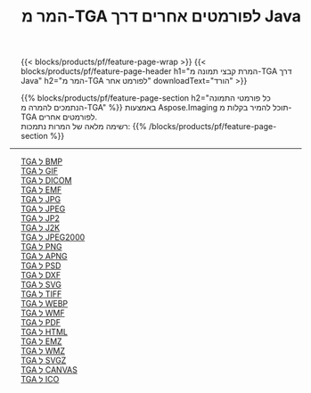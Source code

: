 ﻿---
title: המר מ-TGA לפורמטים אחרים דרך Java 
weight: 3920
url: /he/java/conversion/from/tga 
lang: he
langdirlevel: 2
locales: zh-hans,ja,it,ru,de,es,fr,nl,id,lt,pl,pt,vi,tr,ko,zh-hant,ar,hi,th,sv,cs,uk,he
description: באמצעות Aspose.Imaging תוכל להמיר בקלות מ-TGA לפורמט אחר
---

{{< blocks/products/pf/feature-page-wrap >}}
{{< blocks/products/pf/feature-page-header h1="המרת קבצי תמונה מ-TGA דרך Java" h2="המר מ-TGA לפורמט אחר" downloadText="הורד" >}}


{{% blocks/products/pf/feature-page-section  h2="כל פורמטי התמונה הנתמכים להמרה מ-TGA" %}}
באמצעות Aspose.Imaging תוכל להמיר בקלות מ-TGA לפורמטים אחרים.
<br/>
רשימה מלאה של המרות נתמכות:
{{% /blocks/products/pf/feature-page-section %}}
<div class="container-fluid productfamilypage bg-gray">
    <div class="convertypes bg-gray agp-content section">
        <div class="container">
		<hr style="margin-left:-20px;"/>
		<div class="row other-converters">
		    <div class='col-md-2 other-converter remove-lp remove-rp'><a href="/imaging/he/java/conversion/tga-to-bmp" >TGA ל BMP</a></div><div class='col-md-2 other-converter remove-lp remove-rp'><a href="/imaging/he/java/conversion/tga-to-gif" >TGA ל GIF</a></div><div class='col-md-2 other-converter remove-lp remove-rp'><a href="/imaging/he/java/conversion/tga-to-dicom" >TGA ל DICOM</a></div><div class='col-md-2 other-converter remove-lp remove-rp'><a href="/imaging/he/java/conversion/tga-to-emf" >TGA ל EMF</a></div><div class='col-md-2 other-converter remove-lp remove-rp'><a href="/imaging/he/java/conversion/tga-to-jpg" >TGA ל JPG</a></div><div class='col-md-2 other-converter remove-lp remove-rp'><a href="/imaging/he/java/conversion/tga-to-jpeg" >TGA ל JPEG</a></div><div class='col-md-2 other-converter remove-lp remove-rp'><a href="/imaging/he/java/conversion/tga-to-jp2" >TGA ל JP2</a></div><div class='col-md-2 other-converter remove-lp remove-rp'><a href="/imaging/he/java/conversion/tga-to-j2k" >TGA ל J2K</a></div><div class='col-md-2 other-converter remove-lp remove-rp'><a href="/imaging/he/java/conversion/tga-to-jpeg2000" >TGA ל JPEG2000</a></div><div class='col-md-2 other-converter remove-lp remove-rp'><a href="/imaging/he/java/conversion/tga-to-png" >TGA ל PNG</a></div><div class='col-md-2 other-converter remove-lp remove-rp'><a href="/imaging/he/java/conversion/tga-to-apng" >TGA ל APNG</a></div><div class='col-md-2 other-converter remove-lp remove-rp'><a href="/imaging/he/java/conversion/tga-to-psd" >TGA ל PSD</a></div><div class='col-md-2 other-converter remove-lp remove-rp'><a href="/imaging/he/java/conversion/tga-to-dxf" >TGA ל DXF</a></div><div class='col-md-2 other-converter remove-lp remove-rp'><a href="/imaging/he/java/conversion/tga-to-svg" >TGA ל SVG</a></div><div class='col-md-2 other-converter remove-lp remove-rp'><a href="/imaging/he/java/conversion/tga-to-tiff" >TGA ל TIFF</a></div><div class='col-md-2 other-converter remove-lp remove-rp'><a href="/imaging/he/java/conversion/tga-to-webp" >TGA ל WEBP</a></div><div class='col-md-2 other-converter remove-lp remove-rp'><a href="/imaging/he/java/conversion/tga-to-wmf" >TGA ל WMF</a></div><div class='col-md-2 other-converter remove-lp remove-rp'><a href="/imaging/he/java/conversion/tga-to-pdf" >TGA ל PDF</a></div><div class='col-md-2 other-converter remove-lp remove-rp'><a href="/imaging/he/java/conversion/tga-to-html" >TGA ל HTML</a></div><div class='col-md-2 other-converter remove-lp remove-rp'><a href="/imaging/he/java/conversion/tga-to-emz" >TGA ל EMZ</a></div><div class='col-md-2 other-converter remove-lp remove-rp'><a href="/imaging/he/java/conversion/tga-to-wmz" >TGA ל WMZ</a></div><div class='col-md-2 other-converter remove-lp remove-rp'><a href="/imaging/he/java/conversion/tga-to-svgz" >TGA ל SVGZ</a></div><div class='col-md-2 other-converter remove-lp remove-rp'><a href="/imaging/he/java/conversion/tga-to-canvas" >TGA ל CANVAS</a></div><div class='col-md-2 other-converter remove-lp remove-rp'><a href="/imaging/he/java/conversion/tga-to-ico" >TGA ל ICO</a></div>
                </div>
        </div>
    </div>
</div>
<br/>

